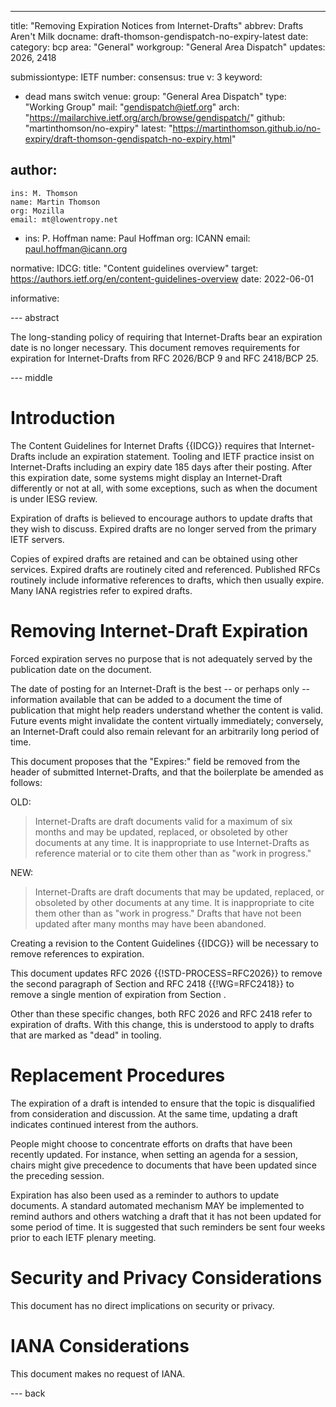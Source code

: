 ---
title: "Removing Expiration Notices from Internet-Drafts"
abbrev: Drafts Aren't Milk
docname: draft-thomson-gendispatch-no-expiry-latest
date:
category: bcp
area: "General"
workgroup: "General Area Dispatch"
updates: 2026, 2418

submissiontype: IETF
number:
consensus: true
v: 3
keyword:
 - dead mans switch
venue:
  group: "General Area Dispatch"
  type: "Working Group"
  mail: "gendispatch@ietf.org"
  arch: "https://mailarchive.ietf.org/arch/browse/gendispatch/"
  github: "martinthomson/no-expiry"
  latest: "https://martinthomson.github.io/no-expiry/draft-thomson-gendispatch-no-expiry.html"

author:
  -
    ins: M. Thomson
    name: Martin Thomson
    org: Mozilla
    email: mt@lowentropy.net
  -
    ins: P. Hoffman
    name: Paul Hoffman
    org: ICANN
    email: paul.hoffman@icann.org

normative:
  IDCG:
    title: "Content guidelines overview"
    target: https://authors.ietf.org/en/content-guidelines-overview
    date: 2022-06-01

informative:

--- abstract

The long-standing policy of requiring that Internet-Drafts bear an expiration
date is no longer necessary.  This document removes requirements for expiration
for Internet-Drafts from RFC 2026/BCP 9 and RFC 2418/BCP 25.


--- middle

# Introduction

The Content Guidelines for Internet Drafts {{IDCG}} requires that
Internet-Drafts include an expiration statement.  Tooling and IETF practice
insist on Internet-Drafts including an expiry date 185 days after their posting.
After this expiration date, some systems might display an Internet-Draft
differently or not at all, with some exceptions, such as when the document is
under IESG review.

Expiration of drafts is believed to encourage authors to update drafts that they
wish to discuss.  Expired drafts are no longer served from the primary IETF
servers.

Copies of expired drafts are retained and can be obtained using other services.
Expired drafts are routinely cited and referenced.  Published RFCs routinely
include informative references to drafts, which then usually expire.
Many IANA registries refer to expired drafts.


# Removing Internet-Draft Expiration

Forced expiration serves no purpose that is not adequately served by the
publication date on the document.

The date of posting for an Internet-Draft is the best -- or perhaps only --
information available that can be added to a document the time of publication
that might help readers understand whether the content is valid.  Future events
might invalidate the content virtually immediately; conversely, an
Internet-Draft could also remain relevant for an arbitrarily long period of
time.

This document proposes that the "Expires:" field be removed from the header of
submitted Internet-Drafts, and that the boilerplate be amended as follows:

OLD:

> Internet-Drafts are draft documents valid for a maximum of six months and may
  be updated, replaced, or obsoleted by other documents at any time. It is
  inappropriate to use Internet-Drafts as reference material or to cite them
  other than as "work in progress."

NEW:

> Internet-Drafts are draft documents that may be updated, replaced, or
  obsoleted by other documents at any time. It is inappropriate to
  cite them other than as "work in progress."  Drafts that have not been
  updated after many months may have been abandoned.

Creating a revision to the Content Guidelines {{IDCG}} will be necessary to
remove references to expiration.

This document updates RFC 2026 {{!STD-PROCESS=RFC2026}} to remove the second
paragraph of Section <xref format="none" section="2.2" sectionFormat="bare"
target="STD-PROCESS"/> and RFC 2418 {{!WG=RFC2418}} to remove a single mention
of expiration from Section <xref format="none" section="7.2"
sectionFormat="bare" target="WG"/>.

Other than these specific changes, both RFC 2026 and RFC 2418 refer to
expiration of drafts.  With this change, this is understood to apply to drafts
that are marked as "dead" in tooling.


# Replacement Procedures

The expiration of a draft is intended to ensure that the topic is disqualified
from consideration and discussion.  At the same time, updating a draft
indicates continued interest from the authors.

People might choose to concentrate efforts on drafts that have
been recently updated.  For instance, when setting an agenda for a session,
chairs might give precedence to documents that have been updated since the
preceding session.

Expiration has also been used as a reminder to authors to update documents.
A standard automated mechanism MAY be implemented to remind authors and others watching
a draft that it has not been updated for some period of time.  It is suggested
that such reminders be sent four weeks prior to each IETF plenary meeting.

# Security and Privacy Considerations

This document has no direct implications on security or privacy.


# IANA Considerations

This document makes no request of IANA.


--- back
